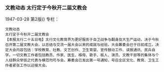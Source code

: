 ### 文教动态  太行定于今秋开二届文教会

1947-03-28
第2版()
专栏：

    文教动态
    太行定于今秋开二届文教会
    【本报太行二十五日电】太行文化教育界为更好服务于自卫战争与翻身及大生产运动，决于今秋召开第二届文教大会，以总结与交流一届大会以来的成就与经验。大会筹委会已于日前成立。决定大会内容包括：学校教育、社教、文艺创作、卫生育婴、宣传鼓动工作、读报通讯、民兵自学。一切文教工作者包括教员、作家、医生、褓母、歌手、板人、演员、文教干部等的集体与个人经群众举拔之代表与模范均可与会。筹委会已发出第一号通知，号召全区文化、教育、卫生工作者紧张工作以迎接大会。
